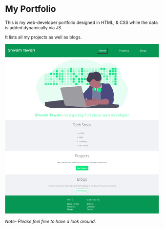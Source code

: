 # My Portfolio

This is my web-developer portfolio designed in HTML, & CSS while the data is added dynamically via JS.

It lists all my projects as well as blogs.

![Demo image of my portfolio website](./images/demos/demo1.png)

_Note- Please feel free to have a look around._
